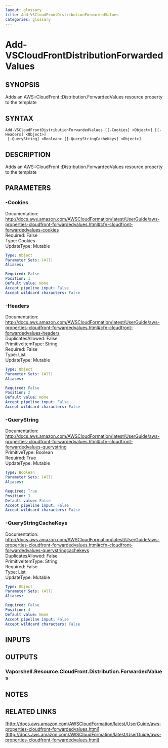 ```yaml
---
layout: glossary
title: Add-VSCloudFrontDistributionForwardedValues
categories: glossary
---
```


# Add-VSCloudFrontDistributionForwardedValues

## SYNOPSIS
Adds an AWS::CloudFront::Distribution.ForwardedValues resource property to the template

## SYNTAX

```
Add-VSCloudFrontDistributionForwardedValues [[-Cookies] <Object>] [[-Headers] <Object>]
 [-QueryString] <Boolean> [[-QueryStringCacheKeys] <Object>]
```

## DESCRIPTION
Adds an AWS::CloudFront::Distribution.ForwardedValues resource property to the template

## PARAMETERS

### -Cookies
Documentation: http://docs.aws.amazon.com/AWSCloudFormation/latest/UserGuide/aws-properties-cloudfront-forwardedvalues.html#cfn-cloudfront-forwardedvalues-cookies    
Required: False    
Type: Cookies    
UpdateType: Mutable

```yaml
Type: Object
Parameter Sets: (All)
Aliases: 

Required: False
Position: 1
Default value: None
Accept pipeline input: False
Accept wildcard characters: False
```

### -Headers
Documentation: http://docs.aws.amazon.com/AWSCloudFormation/latest/UserGuide/aws-properties-cloudfront-forwardedvalues.html#cfn-cloudfront-forwardedvalues-headers    
DuplicatesAllowed: False    
PrimitiveItemType: String    
Required: False    
Type: List    
UpdateType: Mutable

```yaml
Type: Object
Parameter Sets: (All)
Aliases: 

Required: False
Position: 2
Default value: None
Accept pipeline input: False
Accept wildcard characters: False
```

### -QueryString
Documentation: http://docs.aws.amazon.com/AWSCloudFormation/latest/UserGuide/aws-properties-cloudfront-forwardedvalues.html#cfn-cloudfront-forwardedvalues-querystring    
PrimitiveType: Boolean    
Required: True    
UpdateType: Mutable

```yaml
Type: Boolean
Parameter Sets: (All)
Aliases: 

Required: True
Position: 3
Default value: False
Accept pipeline input: False
Accept wildcard characters: False
```

### -QueryStringCacheKeys
Documentation: http://docs.aws.amazon.com/AWSCloudFormation/latest/UserGuide/aws-properties-cloudfront-forwardedvalues.html#cfn-cloudfront-forwardedvalues-querystringcachekeys    
DuplicatesAllowed: False    
PrimitiveItemType: String    
Required: False    
Type: List    
UpdateType: Mutable

```yaml
Type: Object
Parameter Sets: (All)
Aliases: 

Required: False
Position: 4
Default value: None
Accept pipeline input: False
Accept wildcard characters: False
```

## INPUTS

## OUTPUTS

### Vaporshell.Resource.CloudFront.Distribution.ForwardedValues

## NOTES

## RELATED LINKS

[http://docs.aws.amazon.com/AWSCloudFormation/latest/UserGuide/aws-properties-cloudfront-forwardedvalues.html](http://docs.aws.amazon.com/AWSCloudFormation/latest/UserGuide/aws-properties-cloudfront-forwardedvalues.html)

